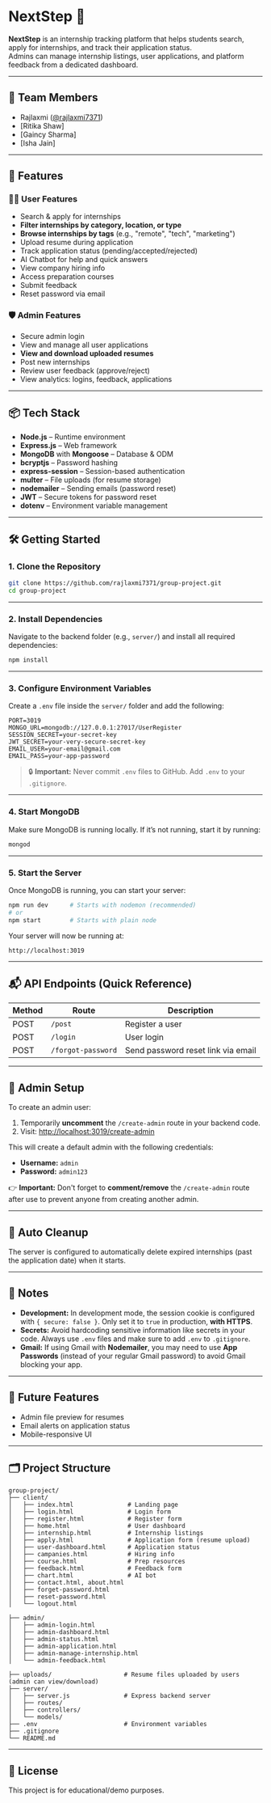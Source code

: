 
# NextStep 🎯

**NextStep** is an internship tracking platform that helps students search, apply for internships, and track their application status.  
Admins can manage internship listings, user applications, and platform feedback from a dedicated dashboard.

---

## 👥 Team Members
- Rajlaxmi ([@rajlaxmi7371](https://github.com/rajlaxmi7371))
- [Ritika Shaw]
- [Gaincy Sharma]
- [Isha Jain]

---

## 🌟 Features

### 👩‍🎓 User Features
- Search & apply for internships  
- **Filter internships by category, location, or type**  
- **Browse internships by tags** (e.g., "remote", "tech", "marketing")  
- Upload resume during application  
- Track application status (pending/accepted/rejected)  
- AI Chatbot for help and quick answers  
- View company hiring info  
- Access preparation courses  
- Submit feedback  
- Reset password via email  

### 🛡️ Admin Features
- Secure admin login  
- View and manage all user applications  
- **View and download uploaded resumes**  
- Post new internships  
- Review user feedback (approve/reject)  
- View analytics: logins, feedback, applications  

---

## 📦 Tech Stack

- **Node.js** – Runtime environment  
- **Express.js** – Web framework  
- **MongoDB** with **Mongoose** – Database & ODM  
- **bcryptjs** – Password hashing  
- **express-session** – Session-based authentication  
- **multer** – File uploads (for resume storage)  
- **nodemailer** – Sending emails (password reset)  
- **JWT** – Secure tokens for password reset  
- **dotenv** – Environment variable management  

---

## 🛠️ Getting Started

### 1. Clone the Repository

```bash
git clone https://github.com/rajlaxmi7371/group-project.git
cd group-project
```

---

### 2. Install Dependencies

Navigate to the backend folder (e.g., `server/`) and install all required dependencies:

```bash
npm install
```

---

### 3. Configure Environment Variables

Create a `.env` file inside the `server/` folder and add the following:

```env
PORT=3019
MONGO_URL=mongodb://127.0.0.1:27017/UserRegister
SESSION_SECRET=your-secret-key
JWT_SECRET=your-very-secure-secret-key
EMAIL_USER=your-email@gmail.com
EMAIL_PASS=your-app-password
```

> 🔒 **Important:** Never commit `.env` files to GitHub. Add `.env` to your `.gitignore`.

---

### 4. Start MongoDB

Make sure MongoDB is running locally. If it’s not running, start it by running:

```bash
mongod
```

---

### 5. Start the Server

Once MongoDB is running, you can start your server:

```bash
npm run dev      # Starts with nodemon (recommended)
# or
npm start        # Starts with plain node
```

Your server will now be running at:

```
http://localhost:3019
```

---

## 📬 API Endpoints (Quick Reference)

| Method | Route             | Description                             |
|--------|-------------------|-----------------------------------------|
| POST   | `/post`            | Register a user                         |
| POST   | `/login`           | User login                              |
| POST   | `/forgot-password` | Send password reset link via email      |

---

## 🔐 Admin Setup

To create an admin user:

1. Temporarily **uncomment** the `/create-admin` route in your backend code.
2. Visit: [http://localhost:3019/create-admin](http://localhost:3019/create-admin)

This will create a default admin with the following credentials:
- **Username:** `admin`
- **Password:** `admin123`

👉 **Important:** Don't forget to **comment/remove** the `/create-admin` route after use to prevent anyone from creating another admin.

---

## 🧹 Auto Cleanup

The server is configured to automatically delete expired internships (past the application date) when it starts.

---

## 📌 Notes

- **Development:** In development mode, the session cookie is configured with `{ secure: false }`. Only set it to `true` in production, **with HTTPS**.
- **Secrets:** Avoid hardcoding sensitive information like secrets in your code. Always use `.env` files and make sure to add `.env` to `.gitignore`.
- **Gmail:** If using Gmail with **Nodemailer**, you may need to use **App Passwords** (instead of your regular Gmail password) to avoid Gmail blocking your app.

---

## 🔮 Future Features

- Admin file preview for resumes  
- Email alerts on application status  
- Mobile-responsive UI  

---

## 🗂️ Project Structure

```
group-project/
├── client/
│   ├── index.html               # Landing page
│   ├── login.html               # Login form
│   ├── register.html            # Register form
│   ├── home.html                # User dashboard
│   ├── internship.html          # Internship listings
│   ├── apply.html               # Application form (resume upload)
│   ├── user-dashboard.html      # Application status
│   ├── campanies.html           # Hiring info
│   ├── course.html              # Prep resources
│   ├── feedback.html            # Feedback form
│   ├── chart.html               # AI bot
│   ├── contact.html, about.html
│   ├── forget-password.html
│   ├── reset-password.html
│   └── logout.html

├── admin/
│   ├── admin-login.html
│   ├── admin-dashboard.html
│   ├── admin-status.html
│   ├── admin-application.html
│   ├── admin-manage-internship.html
│   └── admin-feedback.html

├── uploads/                    # Resume files uploaded by users (admin can view/download)
├── server/
│   ├── server.js               # Express backend server
│   ├── routes/
│   ├── controllers/
│   └── models/
├── .env                        # Environment variables
├── .gitignore
└── README.md
```

---

## 📄 License

This project is for educational/demo purposes.
